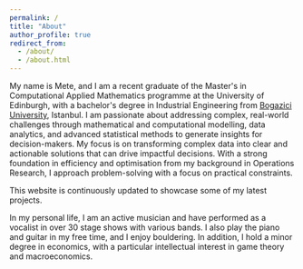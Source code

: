 ```yaml
---
permalink: /
title: "About"
author_profile: true
redirect_from: 
  - /about/
  - /about.html
---
```

My name is Mete, and I am a recent graduate of the Master's in Computational Applied Mathematics programme at the University of Edinburgh, with a bachelor's degree in Industrial Engineering from [Bogazici University](https://en.wikipedia.org/wiki/Boğaziçi_University), Istanbul. I am passionate about addressing complex, real-world challenges through mathematical and computational modelling, data analytics, and advanced statistical methods to generate insights for decision-makers. My focus is on transforming complex data into clear and actionable solutions that can drive impactful decisions. With a strong foundation in efficiency and optimisation from my background in Operations Research, I approach problem-solving with a focus on practical constraints.

This website is continuously updated to showcase some of my latest projects.

In my personal life, I am an active musician and have performed as a vocalist in over 30 stage shows with various bands. I also play the piano and guitar in my free time, and I enjoy bouldering. In addition, I hold a minor degree in economics, with a particular intellectual interest in game theory and macroeconomics.